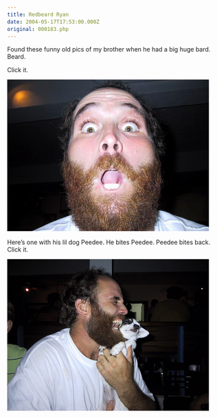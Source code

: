 ```yaml
---
title: Redbeard Ryan
date: 2004-05-17T17:53:00.000Z
original: 000183.php
---
```


Found these funny old pics of my brother when he had a big huge bard. Beard.

Click it.

<p class="polaroid"><img src="./ryanbeard-0.jpg" /></p>

Here’s one with his lil dog Peedee. He bites Peedee. Peedee bites back. Click it.

<p class="polaroid"><img src="./ryanpeedee-0.jpg" /></p>
